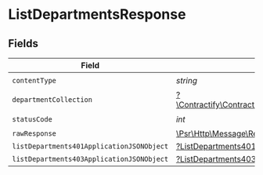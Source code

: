 # ListDepartmentsResponse


## Fields

| Field                                                                                                          | Type                                                                                                           | Required                                                                                                       | Description                                                                                                    |
| -------------------------------------------------------------------------------------------------------------- | -------------------------------------------------------------------------------------------------------------- | -------------------------------------------------------------------------------------------------------------- | -------------------------------------------------------------------------------------------------------------- |
| `contentType`                                                                                                  | *string*                                                                                                       | :heavy_check_mark:                                                                                             | N/A                                                                                                            |
| `departmentCollection`                                                                                         | [?\Contractify\ContractifyAPI\Models\Shared\DepartmentCollection](../../models/shared/DepartmentCollection.md) | :heavy_minus_sign:                                                                                             | OK                                                                                                             |
| `statusCode`                                                                                                   | *int*                                                                                                          | :heavy_check_mark:                                                                                             | N/A                                                                                                            |
| `rawResponse`                                                                                                  | [\Psr\Http\Message\ResponseInterface](https://www.php-fig.org/psr/psr-7/#33-psrhttpmessageresponseinterface)   | :heavy_minus_sign:                                                                                             | N/A                                                                                                            |
| `listDepartments401ApplicationJSONObject`                                                                      | [?ListDepartments401ApplicationJSON](../../models/operations/ListDepartments401ApplicationJSON.md)             | :heavy_minus_sign:                                                                                             | Unauthenticated                                                                                                |
| `listDepartments403ApplicationJSONObject`                                                                      | [?ListDepartments403ApplicationJSON](../../models/operations/ListDepartments403ApplicationJSON.md)             | :heavy_minus_sign:                                                                                             | Forbidden                                                                                                      |